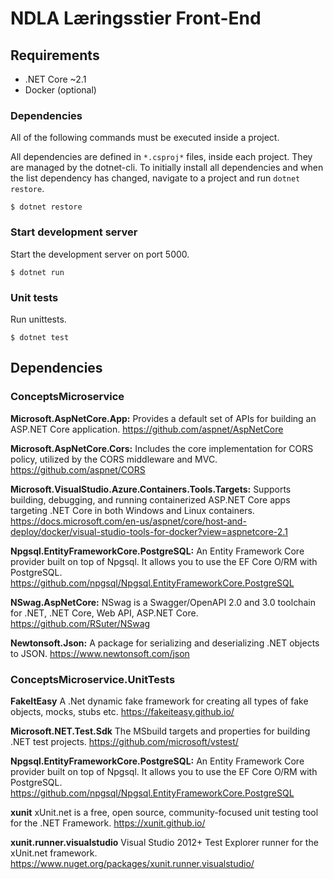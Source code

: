 # NDLA Læringsstier Front-End


## Requirements

- .NET Core ~2.1
- Docker (optional)


### Dependencies
All of the following commands must be executed inside a project.

All dependencies are defined in `*.csproj*` files, inside each project. They are managed by the dotnet-cli. To
initially install all dependencies and when the list dependency has changed, navigate to a project and run `dotnet restore`.

```
$ dotnet restore
```

### Start development server

Start the development server on port 5000.

```
$ dotnet run
```

### Unit tests

Run unittests.

```
$ dotnet test
```


## Dependencies

### ConceptsMicroservice

**Microsoft.AspNetCore.App:**
Provides a default set of APIs for building an ASP.NET Core application.
https://github.com/aspnet/AspNetCore

**Microsoft.AspNetCore.Cors:**
Includes the core implementation for CORS policy, utilized by the CORS middleware and MVC.
https://github.com/aspnet/CORS

**Microsoft.VisualStudio.Azure.Containers.Tools.Targets:**
Supports building, debugging, and running containerized ASP.NET Core apps targeting .NET Core in both Windows and Linux containers.
https://docs.microsoft.com/en-us/aspnet/core/host-and-deploy/docker/visual-studio-tools-for-docker?view=aspnetcore-2.1

**Npgsql.EntityFrameworkCore.PostgreSQL:**
An Entity Framework Core provider built on top of Npgsql. It allows you to use the EF Core O/RM with PostgreSQL.
https://github.com/npgsql/Npgsql.EntityFrameworkCore.PostgreSQL

**NSwag.AspNetCore:**
NSwag is a Swagger/OpenAPI 2.0 and 3.0 toolchain for .NET, .NET Core, Web API, ASP.NET Core.
https://github.com/RSuter/NSwag

**Newtonsoft.Json:**
A package for serializing and deserializing .NET objects to JSON.
https://www.newtonsoft.com/json

### ConceptsMicroservice.UnitTests

**FakeItEasy**
A .Net dynamic fake framework for creating all types of fake objects, mocks, stubs etc.
https://fakeiteasy.github.io/

**Microsoft.NET.Test.Sdk**
The MSbuild targets and properties for building .NET test projects.
https://github.com/microsoft/vstest/

**Npgsql.EntityFrameworkCore.PostgreSQL:**
An Entity Framework Core provider built on top of Npgsql. It allows you to use the EF Core O/RM with PostgreSQL.
https://github.com/npgsql/Npgsql.EntityFrameworkCore.PostgreSQL

**xunit**
xUnit.net is a free, open source, community-focused unit testing tool for the .NET Framework.
https://xunit.github.io/

**xunit.runner.visualstudio**
Visual Studio 2012+ Test Explorer runner for the xUnit.net framework.
https://www.nuget.org/packages/xunit.runner.visualstudio/
